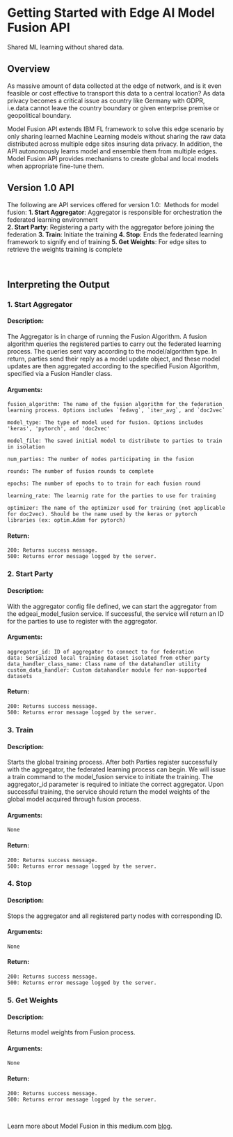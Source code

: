 # Getting Started with Edge AI Model Fusion API 
Shared ML learning without shared data.

## Overview
As massive amount of data collected at the edge of network, and is it even feasible or cost effective to transport this data to a central location? As data privacy becomes a critical issue as country like Germany with GDPR, i.e.data cannot leave the country boundary or given enterprise premise or geopolitical boundary.

Model Fusion API extends IBM FL framework to solve this edge scenario by only sharing learned Machine Learning models without sharing the raw data distributed across multiple edge sites insuring data privacy.  In addition, the API autonomously learns model and ensemble them from multiple edges. Model Fusion API provides mechanisms to create global and local models when appropriate fine-tune them.

## Version 1.0 API
The following are API services offered for version 1.0:
​
Methods for model fusion:
**1. Start Aggregator**: Aggregator is responsible for orchestration the federated learning environment  
**2. Start Party**: Registering a party with the aggregator before joining the federation
**3. Train**: Initiate the training
**4. Stop**: Ends the federated learning framework to signify end of training
**5. Get Weights**: For edge sites to retrieve the weights training is complete

​
## Interpreting the Output

### 1. Start Aggregator
#### Description:
The Aggregator is in charge of running the Fusion Algorithm. A fusion algorithm queries the registered parties to carry out the federated learning process. The queries sent vary according to the model/algorithm type. In return, parties send their reply as a model update object, and these model updates are then aggregated according to the specified Fusion Algorithm, specified via a Fusion Handler class.
#### Arguments:
```
fusion_algorithm: The name of the fusion algorithm for the federation learning process. Options includes `fedavg`, `iter_avg`, and `doc2vec`

model_type: The type of model used for fusion. Options includes 'keras', 'pytorch', and 'doc2vec'

model_file: The saved initial model to distribute to parties to train in isolation

num_parties: The number of nodes participating in the fusion

rounds: The number of fusion rounds to complete

epochs: The number of epochs to to train for each fusion round

learning_rate: The learnig rate for the parties to use for training

optimizer: The name of the optimizer used for training (not applicable for doc2vec). Should be the name used by the keras or pytorch libraries (ex: optim.Adam for pytorch)
```
#### Return:
```
200: Returns success message.
500: Returns error message logged by the server.
```
### 2. Start Party
#### Description:
With the aggregator config file defined, we can start the aggregator from the edgeai_model_fusion service. If successful, the service will return an ID for the parties to use to register with the aggregator.
#### Arguments:
```
aggregator_id: ID of aggregator to connect to for federation
data: Serialized local training dataset isolated from other party
data_handler_class_name: Class name of the datahandler utility
custom_data_handler: Custom datahandler module for non-supported datasets
```
#### Return:
```
200: Returns success message.
500: Returns error message logged by the server.
```
### 3. Train
#### Description:
Starts the global training process. After both Parties register successfully with the aggregator, the federated learning process can begin. We will issue a train command to the model_fusion service to initiate the training.
The aggregator_id parameter is required to initiate the correct aggregator.
Upon successful training, the service should return the model weights of the global model acquired through fusion process.
#### Arguments:
```
None
```
#### Return:
```
200: Returns success message.
500: Returns error message logged by the server.
```
### 4. Stop
#### Description:
Stops the aggregator and all registered party nodes with corresponding ID.
#### Arguments:
```
None
```
#### Return:
```
200: Returns success message.
500: Returns error message logged by the server.
```
### 5. Get Weights 
#### Description:
Returns model weights from Fusion process.
#### Arguments:
```
None
```
#### Return:
```
200: Returns success message.
500: Returns error message logged by the server.
```



​

Learn more about Model Fusion in this medium.com [blog](https://sw-ibm.medium.com/?p=df2cff3ac20d).

